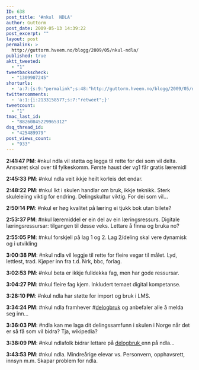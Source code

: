```yaml
---
ID: 638
post_title: '#nkul  NDLA'
author: Guttorm
post_date: 2009-05-13 14:39:22
post_excerpt: ""
layout: post
permalink: >
  http://guttorm.hveem.no/blogg/2009/05/nkul-ndla/
published: true
aktt_tweeted:
  - "1"
tweetbackscheck:
  - "1309907245"
shorturls:
  - 'a:7:{s:9:"permalink";s:48:"http://guttorm.hveem.no/blogg/2009/05/nkul-ndla/";s:7:"tinyurl";s:25:"http://tinyurl.com/pzxgto";s:4:"isgd";s:17:"http://is.gd/zWtJ";s:5:"bitly";s:19:"http://bit.ly/W8xPn";s:5:"snipr";s:22:"http://snipr.com/i1gwc";s:5:"snurl";s:22:"http://snurl.com/i1gwc";s:7:"snipurl";s:24:"http://snipurl.com/i1gwc";}'
twittercomments:
  - 'a:1:{i:2133158577;s:7:"retweet";}'
tweetcount:
  - "1"
tmac_last_id:
  - "88260845229965312"
dsq_thread_id:
  - "425489979"
post_views_count:
  - "933"
---
```

<strong>2:41:47 PM</strong>: #nkul ndla vil støtta og legga til rette for dei som vil delta. Ansvaret skal over til fylkeskomm. Første haust der vg1 får gratis læremidl

<strong>2:45:33 PM</strong>: #nkul ndla veit ikkje heilt korleis det endar.

<strong>2:48:22 PM</strong>: #nkul Ikt i skulen handlar om bruk, ikkje teknikk. Sterk skuleleiing viktig for endring. Delingskultur viktig. For dei som vil...

<strong>2:50:14 PM</strong>: #nkul er høg kvalitet på læring ei tjukk bok utan bilete?

<strong>2:53:37 PM</strong>: #nkul læremiddel er ein del av ein læringsressurs. Digitale læringsressursar: tilgangen til desse veks. Lettare å finna og bruka no?

<strong>2:55:05 PM</strong>: #nkul forskjell på lag 1 og 2. Lag 2/deling skal vere dynamisk og i utvikling

<strong>3:00:38 PM</strong>: #nkul ndla vil leggje til rette for fleire vegar til målet. Lyd, lettlest, trad. Kjøper inn fra t.d. Nrk, bbc, forlag.

<strong>3:02:53 PM</strong>: #nkul beta er ikkje fulldekka fag, men har gode ressursar.

<strong>3:04:27 PM</strong>: #nkul fleire fag kjem. Inkludert temaet digital kompetanse.

<strong>3:28:10 PM</strong>: #nkul ndla har støtte for import og bruk i LMS.

<strong>3:34:24 PM</strong>: #nkul ndla framhever #<a href="http://delogbruk.no">delogbruk</a> og anbefaler alle å melda seg inn...

<strong>3:36:03 PM</strong>: #ndla kan me laga dit delingssamfunn i skulen i Norge når det er så få som vil bidra? Tja, wikipedia?

<strong>3:38:09 PM</strong>: #nkul ndlafolk bidrar lettare på  <a href="http://delogbruk.no">delogbruk </a>enn på ndla...

<strong>3:43:53 PM</strong>: #nkul ndla. Mindreårige elevar vs. Personvern, opphavsrett, innsyn m.m. Skapar problem for ndla.